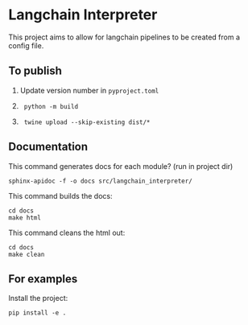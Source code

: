 # Langchain Interpreter

This project aims to allow for langchain pipelines to be created from a config file.

## To publish

1. Update version number in `pyproject.toml`

2.
        python -m build

3.
        twine upload --skip-existing dist/*

## Documentation

This command generates docs for each module? (run in project dir)

```
sphinx-apidoc -f -o docs src/langchain_interpreter/
```

This command builds the docs:
```
cd docs
make html
```

This command cleans the html out:
```
cd docs
make clean
```

## For examples

Install the project:
```
pip install -e .
```
